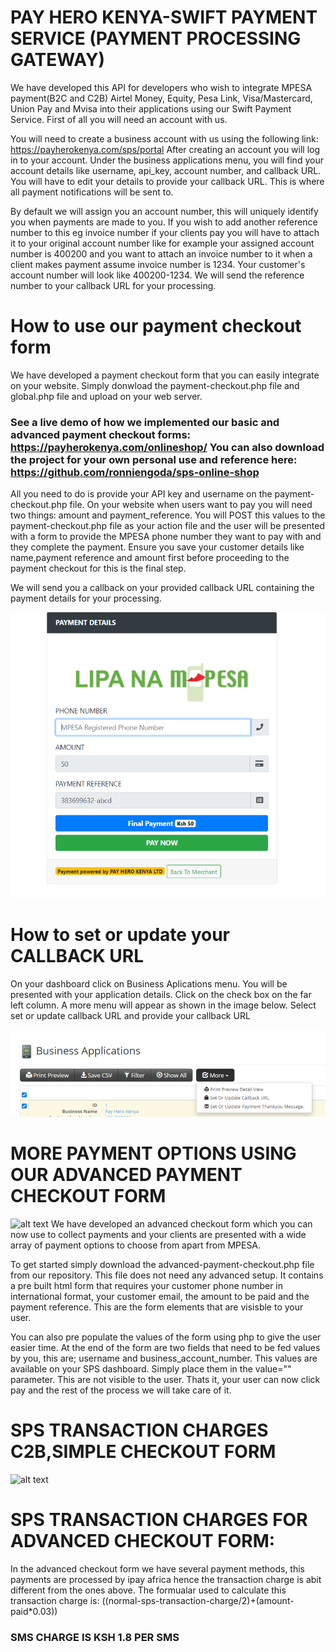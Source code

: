 # PAY HERO KENYA-SWIFT PAYMENT SERVICE (PAYMENT PROCESSING GATEWAY)
We have developed this API for developers who wish to integrate MPESA payment(B2C and C2B) Airtel Money, Equity, Pesa Link, Visa/Mastercard, Union Pay and Mvisa into their applications using our Swift Payment Service. First of all you will need an account with us.

You will need to create a business account with us using the following link: https://payherokenya.com/sps/portal
After creating an account you will log in to your account. Under the business applications menu, you will find your account details like username, api_key, account number, and callback URL. 
You will have to edit your details to provide your callback URL. This is where all payment notifications will be sent to.

By default we will assign you an account number, this will uniquely identify you when payments are made to you.
If you wish to add another reference number to this eg invoice number if your clients pay you will have to attach it to your original account number like for example your assigned account number is 400200 and you want to attach an invoice number to it when a client makes payment assume invoice number is 1234. Your customer's account number will look like 400200-1234. We will send the reference number to your callback URL for your processing.

# How to use our payment checkout form
We have developed a payment checkout form that you can easily integrate on your website. Simply donwload the payment-checkout.php file and global.php file and upload on your web server.
### See a live demo of how we implemented our basic and advanced payment checkout forms: https://payherokenya.com/onlineshop/ You can also download the project for your own personal use and reference here: https://github.com/ronniengoda/sps-online-shop

All you need to do is provide your API key and username on the payment-checkout.php file.
On your website when users want to pay you will need two things: amount and payment_reference. You will POST this values to the payment-checkout.php file as your action file and the user will be presented with a form to provide the MPESA phone number they want to pay with and they complete the payment.
Ensure you save your customer details like name,payment reference and amount first before proceeding to the payment checkout for this is the final step.

We will send you a callback on your provided callback URL containing the payment details for your processing.

![alt text](https://github.com/ronniengoda/payherokenya-sps/blob/main/spspcf.png?raw=true)

# How to set or update your CALLBACK URL
On your dashboard click on Business Aplications menu. You will be presented with your application details. Click on the check box on the far left column. A more menu will appear as shown in the image below. Select set or update callback URL and provide your callback URL

![alt text](https://github.com/ronniengoda/payherokenya-sps/blob/main/spsba.png?raw=true)

# MORE PAYMENT OPTIONS USING OUR ADVANCED PAYMENT CHECKOUT FORM
![alt text](https://www.ipayafrica.com/sites/default/files/slideshow-images/ipay%20banner%203.jpg?raw=true)
We have developed an advanced checkout form which you can now use to collect payments and your clients are presented with a wide array of payment options to choose from apart from MPESA.

To get started simply download the advanced-payment-checkout.php file from our repository. This file does not need any advanced setup. It contains a pre built html form that requires your customer phone number in international format, your customer email, the amount to be paid and the payment reference. This are the form elements that are visisble to your user.

You can also pre populate the values of the form using php to give the user easier time.
At the end of the form are two fields that need to be fed values by you, this are; username and business_account_number. This values are available on your SPS dashboard. Simply place them in the value="" parameter. This are not visible to the user.
Thats it, your user can now click pay and the rest of the process we will take care of it.

# SPS TRANSACTION CHARGES C2B,SIMPLE CHECKOUT FORM
![alt text](https://saidecommunity.org/imagecloud/images/2021/06/16/SPSTANSFEES.png?raw=true)

# SPS TRANSACTION CHARGES FOR ADVANCED CHECKOUT FORM:
In the advanced checkout form we have several payment methods, this payments are processed by ipay africa hence the transaction charge is abit different from the ones above.
The formualar used to calculate this transaction charge is: ((normal-sps-transaction-charge/2)+(amount-paid*0.03))

### SMS CHARGE IS KSH 1.8 PER SMS
